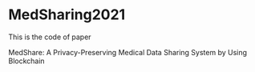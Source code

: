 # MedSharing2021
This is the code of paper

MedShare: A Privacy-Preserving Medical Data Sharing System by Using Blockchain
